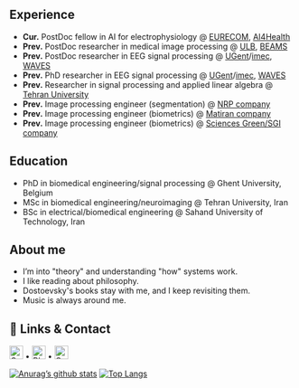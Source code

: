 

## Experience
- **Cur.** PostDoc fellow in AI for electrophysiology @ [EURECOM](https://www.eurecom.fr/en), [AI4Health](https://github.com/robustml-eurecom)
- **Prev.** PostDoc researcher in medical image processing @ [ULB](https://www.ulb.be/en/ulb-homepage), [BEAMS](https://beams.polytech.ulb.be/)
- **Prev.** PostDoc researcher in EEG signal processing  @ [UGent](https://www.ugent.be/en)/[imec](https://www.imec-int.com/en), [WAVES](https://www.waves.intec.ugent.be/)
- **Prev.** PhD researcher in EEG signal processing  @ [UGent](https://www.ugent.be/en)/[imec](https://www.imec-int.com/en), [WAVES](https://www.waves.intec.ugent.be/)
- **Prev.** Researcher in signal processing and applied linear algebra  @ [Tehran University](https://en.tums.ac.ir/en)
- **Prev.** Image processing engineer (segmentation) @ [NRP company](http://www.nrp-co.com/)
- **Prev.** Image processing engineer (biometrics) @ [Matiran company](https://matiran.ir/about-matiran/)
- **Prev.** Image processing engineer (biometrics) @ [Sciences Green/SGI company](https://sgi.ir/?lang=en)

## Education
-  PhD in biomedical engineering/signal processing @ Ghent University, Belgium  
-  MSc in biomedical engineering/neuroimaging  @ Tehran University, Iran 
-  BSc in electrical/biomedical engineering @ Sahand University of Technology, Iran

## About me
-  I’m into "theory" and understanding "how" systems work. 
-  I like reading about philosophy.
-  Dostoevsky's books stay with me, and I keep revisiting them.
-  Music is always around me.
  
  ## 🔗  Links & Contact

[<img src="https://upload.wikimedia.org/wikipedia/commons/thumb/c/c7/Google_Scholar_logo.svg/24px-Google_Scholar_logo.svg.png" width="24" alt="Google Scholar" />](https://scholar.google.com/citations?user=YOUR_ID)
• [<img src="https://cdn.bsky.app/static/icons/apple-touch-icon.png" width="24" alt="Bluesky" />](https://bsky.app/profile/yourhandle.bsky.social)
• [<img src="https://upload.wikimedia.org/wikipedia/commons/4/4e/Gmail_Icon.png" width="24" alt="Gmail" />](mailto:yourname@gmail.com)

  [![Anurag’s github stats](https://github-readme-stats.vercel.app/api?username=ehsaneqlimi)](https://github.com/ehsaneqlimi)
  [![Top Langs](https://github-readme-stats.vercel.app/api/top-langs/?username=ehsaneqlimi&layout=compact)](https://github.com/ehsaneqlimi)
<!--
**EhsanEqlimi/EhsanEqlimi** is a ✨ _special_ ✨ repository because its `README.md` (this file) appears on your GitHub profile.

Here are some ideas to get you started:

- 🔭 I’m currently working on neural signal processing (EEG)
- 🌱 I’m currently learning computer music production
- 👯 I’m looking to collaborate on brain data analysis (EEG, MEG, and fMRI)
- 🤔 I’m looking for help with computer music production
- 💬 Ask me about ...
- 📫 How to reach me: ...
- 😄 Pronouns: Fox
- ⚡ Fun fact: ...
[![Top Langs](https://github-readme-stats.vercel.app/api/top-langs/?username=ehsaneqlimi&layout=compact)](https://github.com/ehsaneqlimi)
-->
